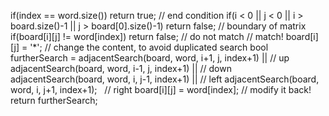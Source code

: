 if(index == word.size()) return true; // end condition
if(i < 0 || j < 0 || i > board.size()-1 || j > board[0].size()-1) return false; // boundary of matrix
if(board[i][j] != word[index]) return false; // do not match
// match!
board[i][j] = '*'; // change the content, to avoid duplicated search
bool furtherSearch =  adjacentSearch(board, word, i+1, j, index+1) || // up
adjacentSearch(board, word, i-1, j, index+1) || // down
adjacentSearch(board, word, i, j-1, index+1) || // left
adjacentSearch(board, word, i, j+1, index+1);   // right
board[i][j] = word[index]; // modify it back!
return furtherSearch;